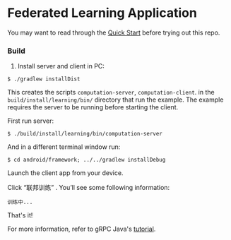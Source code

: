 Federated Learning Application
==============================================

You may want to read through the
[Quick Start](https://grpc.io/docs/languages/java/quickstart)
before trying out this repo.


### <a name="Build"></a> Build

1. Install server and client in PC:
```
$ ./gradlew installDist
```

This creates the scripts `computation-server`, `computation-client`. in the
`build/install/learning/bin/` directory that run the example. The
example requires the server to be running before starting the client.

First run server:

```
$ ./build/install/learning/bin/computation-server
```

And in a different terminal window run:

```
$ cd android/framework; ../../gradlew installDebug
```

Launch the client app from your device.


Click “联邦训练” . You’ll see some following information:
```
训练中...
```

That's it!

For more information, refer to gRPC Java's [tutorial](https://grpc.io/docs/languages/java/basics).
